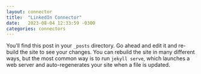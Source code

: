 ```yaml
---
layout: connector
title:  "LinkedIn Connector"
date:   2023-08-04 12:33:59 -0300
categories: connectors
---
```


You’ll find this post in your `_posts` directory. Go ahead and edit it and re-build the site to see your changes. You can rebuild the site in many different ways, but the most common way is to run `jekyll serve`, which launches a web server and auto-regenerates your site when a file is updated.
